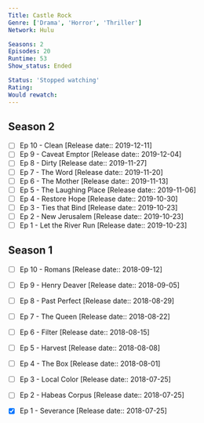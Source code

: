 ```yaml
---
Title: Castle Rock
Genre: ['Drama', 'Horror', 'Thriller']
Network: Hulu

Seasons: 2
Episodes: 20
Runtime: 53
Show_status: Ended

Status: 'Stopped watching'
Rating: 
Would rewatch: 
---
```


## Season 2
- [ ] Ep 10 - Clean [Release date:: 2019-12-11]
- [ ] Ep 9 - Caveat Emptor [Release date:: 2019-12-04]
- [ ] Ep 8 - Dirty [Release date:: 2019-11-27]
- [ ] Ep 7 - The Word [Release date:: 2019-11-20]
- [ ] Ep 6 - The Mother [Release date:: 2019-11-13]
- [ ] Ep 5 - The Laughing Place [Release date:: 2019-11-06]
- [ ] Ep 4 - Restore Hope [Release date:: 2019-10-30]
- [ ] Ep 3 - Ties that Bind [Release date:: 2019-10-23]
- [ ] Ep 2 - New Jerusalem [Release date:: 2019-10-23]
- [ ] Ep 1 - Let the River Run [Release date:: 2019-10-23]

## Season 1
- [ ] Ep 10 - Romans [Release date:: 2018-09-12]
- [ ] Ep 9 - Henry Deaver [Release date:: 2018-09-05]
- [ ] Ep 8 - Past Perfect [Release date:: 2018-08-29]
- [ ] Ep 7 - The Queen [Release date:: 2018-08-22]
- [ ] Ep 6 - Filter [Release date:: 2018-08-15]
- [ ] Ep 5 - Harvest [Release date:: 2018-08-08]
- [ ] Ep 4 - The Box [Release date:: 2018-08-01]
- [ ] Ep 3 - Local Color [Release date:: 2018-07-25]
- [ ] Ep 2 - Habeas Corpus [Release date:: 2018-07-25]
- [x] Ep 1 - Severance [Release date:: 2018-07-25]


